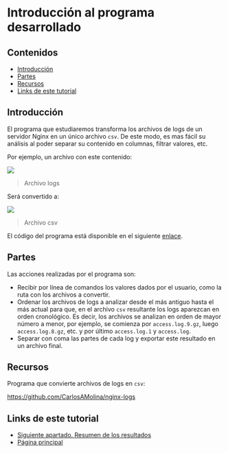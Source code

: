 # Introducción al programa desarrollado

## Contenidos

- [Introducción](#introducción)
- [Partes](#partes)
- [Recursos](#recursos)
- [Links de este tutorial](#links-de-este-tutorial)

## Introducción

El programa que estudiaremos transforma los archivos de logs de un servidor Nginx en un único archivo `csv`. De este modo, es mas fácil su análisis al poder separar su contenido en columnas, filtrar valores, etc.

Por ejemplo, un archivo con este contenido:

![](file-logs.png)

> Archivo logs

Será convertido a:

![](file-csv.png)

> Archivo csv

El código del programa está disponible en el siguiente [enlace](https://github.com/CarlosAMolina/nginx-logs).

## Partes

Las acciones realizadas por el programa son:

- Recibir por línea de comandos los valores dados por el usuario, como la ruta con los archivos a convertir.
- Ordenar los archivos de logs a analizar desde el más antiguo hasta el más actual para que, en el archivo `csv` resultante los logs aparezcan en orden cronológico. Es decir, los archivos se analizan en orden de mayor número a menor, por ejemplo, se comienza por `access.log.9.gz`, luego `access.log.8.gz`, etc. y por último `access.log.1` y `access.log`.
- Separar con coma las partes de cada log y exportar este resultado en un archivo final.

## Recursos

Programa que convierte archivos de logs en `csv`:

<https://github.com/CarlosAMolina/nginx-logs>

## Links de este tutorial

- [Siguiente apartado. Resumen de los resultados](02-results-summary.html)
- [Página principal](introduction.html)

